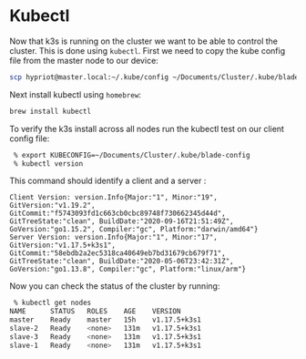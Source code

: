 # Kubectl
Now that k3s is running on the cluster we want to be able to control the cluster. This is done using `kubectl`. First we need to copy the kube config file from the master node to our device:
```bash
scp hypriot@master.local:~/.kube/config ~/Documents/Cluster/.kube/blade-config
```

Next install kubectl using `homebrew`:
```bash
brew install kubectl
```

To verify the k3s install across all nodes run the kubectl test on our client config file:
```bash
 % export KUBECONFIG=~/Documents/Cluster/.kube/blade-config
 % kubectl version
```
This command should identify a client and a server :
```
Client Version: version.Info{Major:"1", Minor:"19", GitVersion:"v1.19.2", GitCommit:"f5743093fd1c663cb0cbc89748f730662345d44d", GitTreeState:"clean", BuildDate:"2020-09-16T21:51:49Z", GoVersion:"go1.15.2", Compiler:"gc", Platform:"darwin/amd64"}
Server Version: version.Info{Major:"1", Minor:"17", GitVersion:"v1.17.5+k3s1", GitCommit:"58ebdb2a2ec5318ca40649eb7bd31679cb679f71", GitTreeState:"clean", BuildDate:"2020-05-06T23:42:31Z", GoVersion:"go1.13.8", Compiler:"gc", Platform:"linux/arm"}
```

Now you can check the status of the cluster by running:
```bash
 % kubectl get nodes
NAME      STATUS   ROLES    AGE    VERSION
master    Ready    master   15h    v1.17.5+k3s1
slave-2   Ready    <none>   131m   v1.17.5+k3s1
slave-3   Ready    <none>   131m   v1.17.5+k3s1
slave-1   Ready    <none>   131m   v1.17.5+k3s1
```